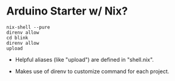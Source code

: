 # Arduino Starter w/ Nix?

```
nix-shell --pure
direnv allow
cd blink
direnv allow
upload
```

- Helpful aliases (like "upload") are defined in "shell.nix".

- Makes use of direnv to customize command for each project.
